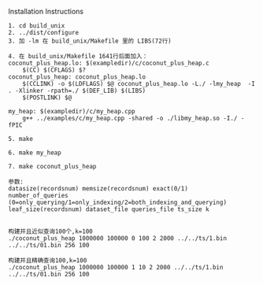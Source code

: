 Installation Instructions

    1. cd build_unix
    2. ../dist/configure
    3. 加 -lm 在 build_unix/Makefile 里的 LIBS(72行)

    4. 在 build_unix/Makefile 1641行后面加入：
	coconut_plus_heap.lo: $(exampledir)/c/coconut_plus_heap.c
		$(CC) $(CFLAGS) $?
	coconut_plus_heap: coconut_plus_heap.lo
		$(CCLINK) -o $(LDFLAGS) $@ coconut_plus_heap.lo -L./ -lmy_heap  -I . -Xlinker -rpath=./ $(DEF_LIB) $(LIBS)
		$(POSTLINK) $@

	my_heap: $(exampledir)/c/my_heap.cpp
    	g++ ../examples/c/my_heap.cpp -shared -o ./libmy_heap.so -I./ -fPIC

    5. make

    6. make my_heap

    7. make coconut_plus_heap

    参数:
    datasize(recordsnum) memsize(recordsnum) exact(0/1) 
    number_of_queries (0=only_querying/1=only_indexing/2=both_indexing_and_querying) 
    leaf_size(recordsnum) dataset_file queries_file ts_size k


    构建并且近似查询100个,k=100
    ./coconut_plus_heap 1000000 100000 0 100 2 2000 ../../ts/1.bin ../../ts/01.bin 256 100

    构建并且精确查询100,k=100
    ./coconut_plus_heap 1000000 100000 1 10 2 2000 ../../ts/1.bin ../../ts/01.bin 256 100

